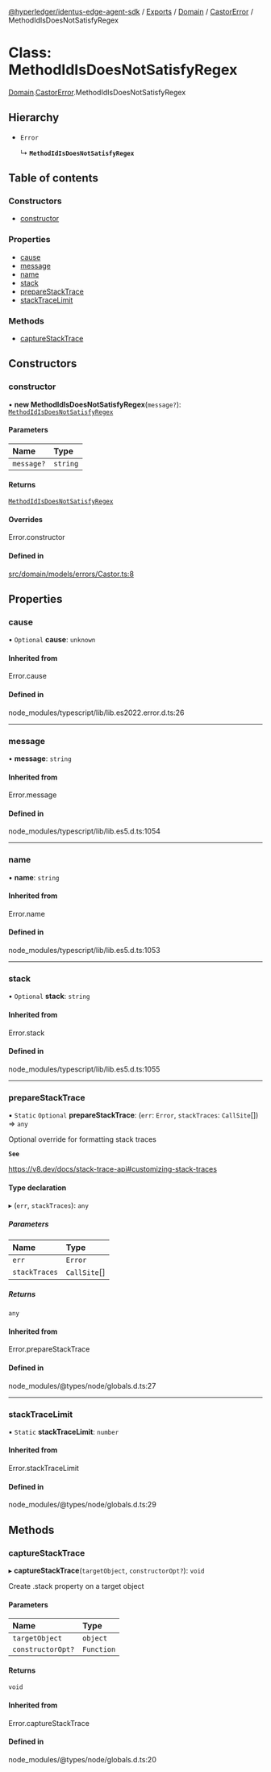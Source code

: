 [@hyperledger/identus-edge-agent-sdk](../README.md) / [Exports](../modules.md) / [Domain](../modules/Domain.md) / [CastorError](../modules/Domain.CastorError.md) / MethodIdIsDoesNotSatisfyRegex

# Class: MethodIdIsDoesNotSatisfyRegex

[Domain](../modules/Domain.md).[CastorError](../modules/Domain.CastorError.md).MethodIdIsDoesNotSatisfyRegex

## Hierarchy

- `Error`

  ↳ **`MethodIdIsDoesNotSatisfyRegex`**

## Table of contents

### Constructors

- [constructor](Domain.CastorError.MethodIdIsDoesNotSatisfyRegex.md#constructor)

### Properties

- [cause](Domain.CastorError.MethodIdIsDoesNotSatisfyRegex.md#cause)
- [message](Domain.CastorError.MethodIdIsDoesNotSatisfyRegex.md#message)
- [name](Domain.CastorError.MethodIdIsDoesNotSatisfyRegex.md#name)
- [stack](Domain.CastorError.MethodIdIsDoesNotSatisfyRegex.md#stack)
- [prepareStackTrace](Domain.CastorError.MethodIdIsDoesNotSatisfyRegex.md#preparestacktrace)
- [stackTraceLimit](Domain.CastorError.MethodIdIsDoesNotSatisfyRegex.md#stacktracelimit)

### Methods

- [captureStackTrace](Domain.CastorError.MethodIdIsDoesNotSatisfyRegex.md#capturestacktrace)

## Constructors

### constructor

• **new MethodIdIsDoesNotSatisfyRegex**(`message?`): [`MethodIdIsDoesNotSatisfyRegex`](Domain.CastorError.MethodIdIsDoesNotSatisfyRegex.md)

#### Parameters

| Name | Type |
| :------ | :------ |
| `message?` | `string` |

#### Returns

[`MethodIdIsDoesNotSatisfyRegex`](Domain.CastorError.MethodIdIsDoesNotSatisfyRegex.md)

#### Overrides

Error.constructor

#### Defined in

[src/domain/models/errors/Castor.ts:8](https://github.com/hyperledger/identus-edge-agent-sdk-ts/blob/8455e548651bea11f474591a89d22007cfe2962c/src/domain/models/errors/Castor.ts#L8)

## Properties

### cause

• `Optional` **cause**: `unknown`

#### Inherited from

Error.cause

#### Defined in

node_modules/typescript/lib/lib.es2022.error.d.ts:26

___

### message

• **message**: `string`

#### Inherited from

Error.message

#### Defined in

node_modules/typescript/lib/lib.es5.d.ts:1054

___

### name

• **name**: `string`

#### Inherited from

Error.name

#### Defined in

node_modules/typescript/lib/lib.es5.d.ts:1053

___

### stack

• `Optional` **stack**: `string`

#### Inherited from

Error.stack

#### Defined in

node_modules/typescript/lib/lib.es5.d.ts:1055

___

### prepareStackTrace

▪ `Static` `Optional` **prepareStackTrace**: (`err`: `Error`, `stackTraces`: `CallSite`[]) => `any`

Optional override for formatting stack traces

**`See`**

https://v8.dev/docs/stack-trace-api#customizing-stack-traces

#### Type declaration

▸ (`err`, `stackTraces`): `any`

##### Parameters

| Name | Type |
| :------ | :------ |
| `err` | `Error` |
| `stackTraces` | `CallSite`[] |

##### Returns

`any`

#### Inherited from

Error.prepareStackTrace

#### Defined in

node_modules/@types/node/globals.d.ts:27

___

### stackTraceLimit

▪ `Static` **stackTraceLimit**: `number`

#### Inherited from

Error.stackTraceLimit

#### Defined in

node_modules/@types/node/globals.d.ts:29

## Methods

### captureStackTrace

▸ **captureStackTrace**(`targetObject`, `constructorOpt?`): `void`

Create .stack property on a target object

#### Parameters

| Name | Type |
| :------ | :------ |
| `targetObject` | `object` |
| `constructorOpt?` | `Function` |

#### Returns

`void`

#### Inherited from

Error.captureStackTrace

#### Defined in

node_modules/@types/node/globals.d.ts:20
